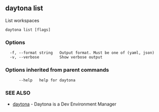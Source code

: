 ## daytona list

List workspaces

```
daytona list [flags]
```

### Options

```
  -f, --format string   Output format. Must be one of (yaml, json)
  -v, --verbose         Show verbose output
```

### Options inherited from parent commands

```
      --help   help for daytona
```

### SEE ALSO

* [daytona](daytona.md)	 - Daytona is a Dev Environment Manager

